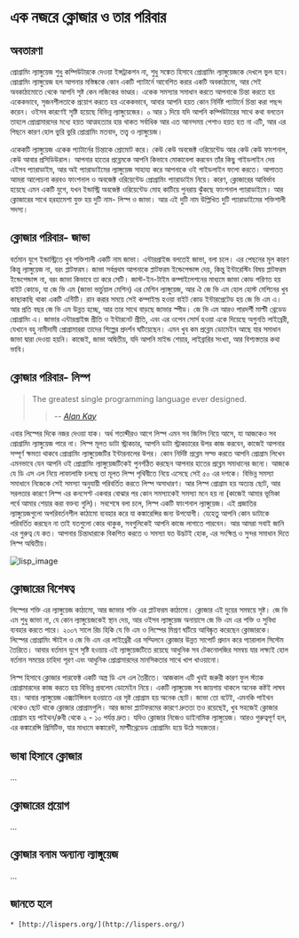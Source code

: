 # এক নজরে ক্লোজার ও তার পরিবার

## অবতারণা 
প্রোগ্রামিং ল্যাঙ্গুয়েজ শুধু কম্পিউটারকে দেওয়া ইন্সট্রাকশন না, শুধু সঙ্কেত হিসাবে প্রোগ্রামিং ল্যাঙ্গুয়েজকে দেখলে ভুল হবে। প্রোগ্রামিং ল্যাঙ্গুয়েজ হল আপনার মস্তিষ্ককে কোন একটি প্যাটার্নে আবেশিত করার একটি অবকাঠামো, আর সেই অবকাঠামোতে থেকে আপনি সৃষ্ট কেন লজিকের ভাণ্ডার। একেক সমস্যার সমাধান করতে আপনাকে চিন্তা করতে হয় একেকভাবে, সৃজনশীলতাকে প্রয়োগ করতে হয় একেকভাবে, আবার আপনি হয়ত কোন নির্দিষ্ট প্যাটার্নে চিন্তা করা পছন্দ করেন। ওইসব কারণেই সৃষ্টি হয়েছে বিভিন্ন ল্যাঙ্গুয়েজের। ০ আর ১ দিয়ে যদি আপনি কম্পিউটারের সাথে কথা বলতেন তাহলে প্রোগ্রামারদের মধ্যে হয়ত আত্মহত্যার হার থাকত সর্বাধিক আর এত আনন্দময় পেশাও হয়ত হত না এটি, আর এর পিছনে কারণ হোল ভুরি ভুরি প্রোগ্রামিং মতবাদ, তত্ত্ব ও ল্যাঙ্গুয়েজ।

একেকটি ল্যাঙ্গুয়েজ একেক প্যাটার্নের চিন্তাকে প্রোমোট করে। কেউ কেউ অবজেক্ট ওরিয়েন্টেড আর কেউ কেউ ফাংশনাল, কেউ আবার প্রসিডিউরাল। আপনার হাতের প্রব্লেমকে আপনি কিভাবে মোকাবেলা করবেন তাঁর কিছু গাইডলাইন দেয় এইসব প্যারাডাইম, আর অই প্যারাডাইমের ল্যাঙ্গুয়েজ সাহায্য করে আপনাকে ওই গাইডলাইন ফলো করতে। আপাতত আমরা আলোচনা করবও ফাংশনাল ও অবজেক্ট ওরিয়েন্টেড প্রোগ্রামিং প্যারাডাইম নিয়ে। কারণ, ক্লোজারের আবির্ভাব হয়েছে এমন একটি যুগে, যখন ইন্ডাস্ট্রি অবজেক্ট ওরিয়েন্টেড মোহ কাটিয়ে পুনরায় ঝুঁকছে ফাংশনাল প্যারাডাইমে।  আর ক্লোজারের সাথে হরহামেশা যুক্ত হয় দুটি নাম- লিস্প ও জাভা। আর এই দুটি নাম উল্লিখিত দুটি প্যারাডাইমের শক্তিশালী সদস্য। 

## ক্লোজার পরিবার- জাভা
বর্তমান যুগে ইন্ডাস্ট্রিতে খুব শক্তিশালী একটি নাম জাভা। এন্টারপ্রাইজ বলতেই জাভা, বলা চলে। এর পেছনের মূল কারণ কিন্তু ল্যাঙ্গুয়েজ না, বরং প্লাটফরম। জাভা সর্বপ্রথম আপনাকে প্লাটফরম ইন্ডেপেন্ডান্স দেয়, কিন্তু ইন্টারেস্টিং বিষয় প্লাটফরম ইন্ডেপেন্ডান্স না, বরং জাভা কিভাবে তা করে সেটি। জাস্ট-ইন-টাইম কম্পাইলেশনের মাধ্যমে জাভা কোড পরিণত হয় বাইট কোডে, যা জে ভি এম (জাভা ভার্চুয়াল মেশিন) এর মেশিন ল্যাঙ্গুয়েজ, আর ঐ জে ভি এম হোল হোস্ট মেশিনের খুব কাছাকাছি থাকা একটি এন্টিটি। রান করার সময়ে সেই কম্পাইল্ড হওয়া বাইট কোড ইন্টারপ্রেটেড হয় জে ভি এম এ। আর প্রতি বছর জে ভি এম উন্নত হচ্ছে, আর তার সাথে বাড়ছে জাভার স্পীড। জে ভি এম আরও পারদর্শী মাল্টী থ্রেডেড প্রোগ্রামিং এ। জাভার এন্টারপ্রাইজ প্রীতি ও ইন্টারনেট প্রীতি, এবং এর ওপেন সোর্স হওয়া একে দিয়েছে অগুনতি লাইব্রেরী, যেখানে বহু নামীদামী প্রোগ্রামাররা তাদের শিল্পের প্রদর্শন ঘটিয়েছেন। এমন খুব কম প্রব্লেম ডোমেইন আছে যার সমাধান জাভা দ্বারা দেওয়া হয়নি। কাজেই, জাভা অদ্বিতীয়, যদি আপনি মাইন্ড শেয়ার, লাইব্রারির সংখ্যা, আর বিশ্যস্ততার কথা ভাবি।

## ক্লোজার পরিবার- লিস্প

> The greatest single programming language ever designed.
>> -- <cite>[Alan Kay](http://en.wikipedia.org/wiki/Alan_Kay)</cite>

এবার লিস্পের দিকে নজর দেওয়া যাক। অর্ধ শতাব্দীরও আগে লিস্প এমন সব জিনিস নিয়ে আসে, যা আজকেও সব প্রোগ্রামিং ল্যাঙ্গুয়েজ পারে না। লিস্প মূলত ডাটা স্ট্রাকচার, আপনি ডাটা স্ট্রাকচারের উপর কাজ করবেন, কাজেই আপনার  সম্পূর্ণ ক্ষমতা থাকবে প্রোগ্রামিং ল্যাঙ্গুয়েজটির ইন্টারনালের উপর। কোন নির্দিষ্ট প্রব্লেম সল্ভ করতে আপনি প্রোগ্রাম লিখেন এমনভাবে যেন আপনি ওই প্রোগ্রামিং ল্যাঙ্গুয়েজটিকেই পুনর্গঠিত করছেন আপনার হাতের প্রব্লেম সমাধানের জন্যে।  আজকে যে ডি এস এল নিয়ে লাফালাফি চলছে তা মূলত লিস্প পৃথিবীতে নিয়ে এসেছে সেই ৫০ এর দশকে। বিভিন্ন সমস্যা সমাধানে নিজেকে সেই সমস্যা অনুযায়ী পরিবর্তিত করতে লিস্প অসাধারণ। আর লিস্প প্রোগ্রাম হয় অত্যন্ত ছোট, আর সরলতার কারণে লিস্প এর কনসেপ্ট একবার বোঝার পর কোন সমস্যাকেই সমস্যা মনে হয় না (কাজেই আমার ভূমিকা পর্বে আমার শেয়ার করা বক্তব্য গুলি)। সবশেষে বলা চলে, লিস্প একটি ফাংশনাল ল্যাঙ্গুয়েজ। এই প্রজাতির ল্যাঙ্গুয়েজগুলো অপরিবর্তনশীল কাঠামো ব্যবহার করে যা কঙ্কারেন্সির জন্য উপযোগী। যেহেতু আপনি কোন ডাটাকে পরিবর্তিত করছেন না তাই যতগুলো কোর থাকুক, সবগুলিকেই আপনি কাজে লাগাতে পারবেন। আর আমরা সবাই জানি এর গুরুত্ব যে কত। আপনার চিন্তাধারাকে বিকশিত করতে ও সমস্যা যত উদ্ভটই হোক, এর সংক্ষিপ্ত ও সুন্দর সমাধান দিতে লিস্প অদ্বিতীয়। 

![lisp_image](http://imgs.xkcd.com/comics/lisp_cycles.png)

## ক্লোজারের বিশেষত্ব 
লিস্পের শক্তি এর ল্যাঙ্গুয়েজ কাঠামো, আর জাভার শক্তি এর প্লাটফরম কাঠামো। ক্লোজার এই দুয়ের সমন্বয়ে সৃষ্ট। জে ভি এম শুধু জাভা না, যে কোন ল্যাঙ্গুয়েজকেই স্থান দেয়, আর ওইসব ল্যাঙ্গুয়েজ অনায়াসে জে ভি এম এর শক্তি ও সুবিধা ব্যবহার করতে পারে। ২০০৭ সালে রিচ হিকি যে ভি এম ও লিস্পের মিশ্রণ ঘটিয়ে আবিষ্কৃত করেছেন ক্লোজারকে।  লিস্পের প্রোগ্রামিং স্টাইল ও জে ভি এম এর লাইব্রেরী এর সম্মিলনে ক্লোজার উন্নত সাপোর্ট প্রদান করে প্যারালাল সিস্টেম তৈরিতে। আবার বর্তমান যুগে সৃষ্টি হওয়ায় এই ল্যাঙ্গুয়েজটিতে রয়েছে আধুনিক সব টেকনোলজির সমন্বয় যার লক্ষ্যই হোল বর্তমান সময়ের চাহিদা পূরণ এবং আধুনিক প্রোগ্রামারদের মানসিকতার সাথে খাপ খাওয়ানো। 

লিস্প হিসাবে ক্লোজার পারফেক্ট একটি অস্ত্র ডি এস এল তৈরীতে। আজকাল এটি খুবই জরুরী কারণ ফুল স্ট্যাক প্রোগ্রামারদের কাজ করতে হয় বিভিন্ন প্রবলেম ডোমেইন নিয়ে। একটি ল্যাঙ্গুয়েজ সব জায়গায় থাকলে অনেক কষ্টই লাঘব হয়। আবার ল্যাঙ্গুয়েজ এক্সটেন্সিবল হওয়াতে এর সৃষ্ট প্রোগ্রাম হয় অনেক ছোট। জাভা তো বটেই, এমনকি পাইথন থেকেও ছোট থাকে ক্লোজার প্রোগ্রামগুলি। আর জাভা প্ল্যাটফরমের কারণে দ্রুততা তও রয়েছেই, খুব সহজেই ক্লোজার প্রোগ্রাম হয় পাইথন/রুবী থেকে ২ - ১০ পর্যন্ত দ্রুত। যদিও ক্লোজার নিজেও ডাইনামিক ল্যাঙ্গুয়েজ। আরও গুরুত্বপূর্ণ হল, এর কঙ্কারেন্সি প্রিমিটিভ, যার মাধ্যমে কঙ্কারেন্ট, মাল্টীথ্রেডেড প্রোগ্রামিং হয়ে উঠে সহজতর। 

## ভাষা হিসাবে ক্লোজার
...

## ক্লোজারের প্রয়োগ
...

## ক্লোজার বনাম অন্যান্য ল্যাঙ্গুয়েজ
...

## জানতে হলে 
    * [http://lispers.org/](http://lispers.org/)

